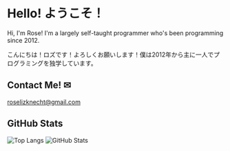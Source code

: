 <!--
**YeahImRose/YeahImRose** is a ✨ _special_ ✨ repository because its `README.md` (this file) appears on your GitHub profile.

Here are some ideas to get you started:

- 🔭 I’m currently working on ...
- 🌱 I’m currently learning ...
- 👯 I’m looking to collaborate on ...
- 🤔 I’m looking for help with ...
- 💬 Ask me about ...
- 📫 How to reach me: ...
- 😄 Pronouns: ...
- ⚡ Fun fact: ...
-->

# Hello! ようこそ！
Hi, I'm Rose! I'm a largely self-taught programmer who's been programming since 2012.

こんにちは！ロズです！よろしくお願いします！僕は2012年から主に一人でプログラミングを独学しています。

## Contact Me! ✉
<roselizknecht@gmail.com>

## GitHub Stats
![Top Langs](https://github-readme-stats.vercel.app/api/top-langs/?username=yeahimrose&layout=donut&size_weight=0.2&count_weight=0.85&langs_count=7&theme=radical&hide_border=true&hide=cmake,makefile)
![GitHub Stats](https://github-readme-stats.vercel.app/api?username=yeahimrose&show_icons=true&theme=radical&hide_border=true)
